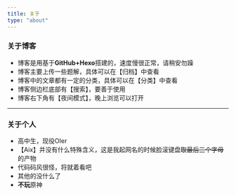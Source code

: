 ```yaml
---
title: 关于
type: "about"
---
```


### 关于博客

- 博客是用基于**GitHub+Hexo**搭建的，速度慢很正常，请稍安勿躁
- 博客主要上传一些题解，具体可以在【归档】中查看
- 博客中的文章都有一定的分类，具体可以在【分类】中查看
- 博客侧边栏底部有【搜索】，要善于使用
- 博客右下角有【夜间模式】，晚上浏览可以打开

------

### 关于个人

- 高中生，现役OIer
- 【Aix】并没有什么特殊含义，这是我起网名的时候脸滚键盘~~取最后三个字母~~的产物
- 代码码风很怪，将就着看吧
- 其他的没什么了
- **不玩**原神

